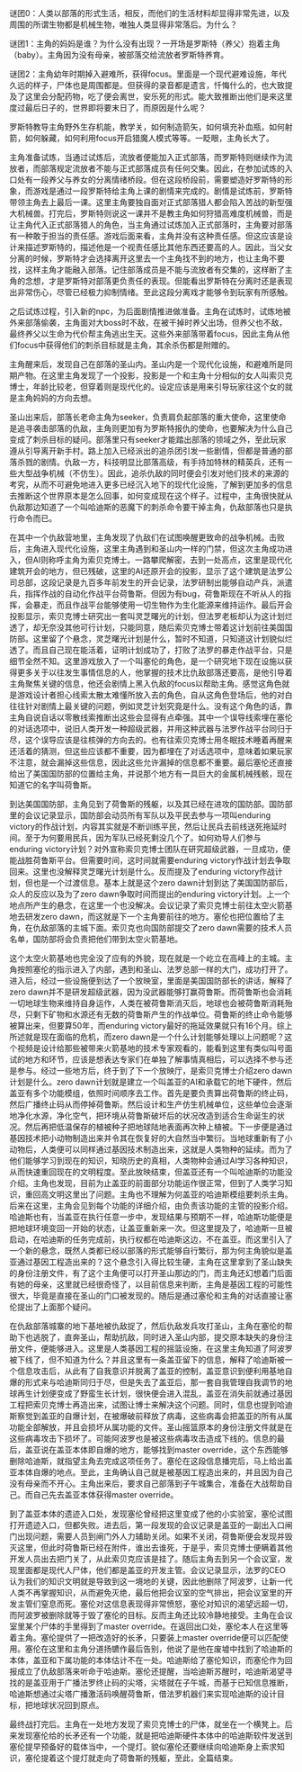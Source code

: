 
谜团0：人类以部落的形式生活，相反，而他们的生活材料却显得非常先进，以及周围的所谓生物都是机械生物，唯独人类显得非常落后。为什么？

谜团1：主角的妈妈是谁？为什么没有出现？一开场是罗斯特（养父）抱着主角（baby）。主角因为没有母亲，被部落交给流放者罗斯特养育。

谜团2：主角幼年时期掉入避难所，获得focus。里面是一个现代避难设施，年代久远的样子，尸体也是周围都是。但获得的录音都是遗言，忏悔什么的，也大致提及了这里会分配药物，吃了便会离世，安乐死的形式。能大致推断出他们是来这里度过最后日子的，世界即将要末日了，而原因是什么呢？

罗斯特教导主角野外生存机能，教学关，如何制造箭矢，如何填充补血瓶，如何射箭，如何躲藏，如何利用focus开启猎魔人模式等等。一眨眼，主角长大了。

主角准备试炼，当通过试炼后，流放者便能加入正式部落，而罗斯特则继续作为流放者，而部落规定流放者不能与正式部落成员有任何交集。因此，在参加试炼的入口处有一段养父与养女的分离情绪桥段。但在这段桥段前，需要塑造好罗斯特的形象，而游戏是通过一段罗斯特给主角上课的剧情来完成的。剧情是试炼前，罗斯特带领主角去上最后一课。这里主角要独自面对正式部落猎人都会陷入苦战的新型强大机械兽。打完后，罗斯特则说这一课并不是教主角如何狩猎高难度机械兽，而是让主角代入正式部落猎人的角色，当主角通过试炼加入正式部落时，主角要对部落有一种敢于担当的责任感。游戏后面来看，主角并没有这种责任感。但这应该是设计来描述罗斯特的，描述他是一个视责任感比其他东西还要高的人。因此，当父女分离的时候，罗斯特才会选择离开这里去一个主角找不到的地方，也让主角不要找，这样主角才能融入部落。记住部落成员是不能与流放者有交集的，这样断了主角的念想，才是罗斯特对部落更负责任的表现。但能看出罗斯特在分离时还是表现出非常伤心，尽管已经极力抑制情绪。至此这段分离戏才能够令到玩家有所感触。

之后试炼过程，引入新的npc，为后面剧情推进做准备。主角在试炼时，试炼地被外来部落偷袭，主角面对大boss时不敌，在被干掉时养父出场，但养父也不敌，最终养父以生命为代价帮主角逃出生天。这些外来部落带着focus，因此主角从他们focus中获得他们的刺杀目标就是主角，其余杀伤都是附赠的。

主角醒来后，发现自己在部落的圣山内。圣山内是一个现代化设施，和避难所是同期产物。在这里主角发现了一个投影，投影是一个和主角十分相似的女人叫索贝克博士，年龄比较老，但穿着则是现代化的。设定应该是用来引导玩家往这个女的就是主角妈妈的方向去想。

圣山出来后，部落长老命主角为seeker，负责肩负起部落的重大使命，这里使命是追寻袭击部落的仇敌，主角则更加有为罗斯特报仇的使命，也要解决为什么自己变成了刺杀目标的疑问。部落里只有seeker才能踏出部落的领域之外，至此玩家遵从引导离开新手村。路上加入已经派出的追杀团引发一些剧情，但都是普通的部落杀戮的剧情。仇敌一方，科技明显比部落高级，有手持加特林的精英兵，还有一些大型战争机械（不仿生）。因此，追杀仇敌的同时便会引发对他们技术的来源的考究，从而不可避免地进入更多已经沉入地下的现代化设施，了解到更加多的信息去推断这个世界原本是怎么回事，如何变成现在这个样子。过程中，主角很快就从仇敌那边知道了一个叫哈迪斯的恶魔下的刺杀命令要干掉主角，仇敌部落也只是执行命令而已。

在其中一个仇敌营地里，主角发现了仇敌们在试图唤醒更致命的战争机械。击败后，主角进入现代化设施，这里主角遇到和圣山内一样的门禁，但这次主角成功进入，但AI则称呼主角为索贝克博士。一路攀爬解密，去到一处高点，这里是现代化建筑开会的地方，但已残破，这里的AI还原开会的投影，显示了这个建筑是法罗公司总部，这段记录是九百多年前发生的开会记录，法罗研制出能够自动产兵，派遣兵，指挥作战的自动化作战平台荷鲁斯。但因为有bug，荷鲁斯现在不听从人的指挥，会暴走，而且作战平台能够使用一切生物作为生化能源来维持运作。最后开会投影显示，索贝克博士研究出一套叫灵芝曙光的计划，但法罗老板却认为这计划烂透了，却无奈没其他可行计划，只能同意，随后索贝克博士带着这计划前往美国国防部。这里留了个悬念，灵芝曙光计划是什么，暂时不知道，只知道这计划貌似烂透了。而且自己现在能活着，证明计划成功了，打败了法罗的暴走作战平台，只是细节全然不知。这里游戏放入了一个叫塞伦的角色，是一个研究地下现在设施以获得更多关于以往发生事情信息的人，他掌握的技术比仇敌部落还要高，是他引导着主角聚焦关键的信息，他还会剧情上黑入仇敌的focus以帮助主角。感觉这角色就是游戏设计者担心线索太散太难懂所放入去的角色，自从这角色登场后，他的对白往往针对剧情上最关键的问题，例如灵芝计划究竟是什么。没有这个角色的话，靠主角自说自话以零散线索推断出这些会显得有点牵强。其中一个误导线索埋在塞伦的对话选项中，说旧人类开发一种超级武器，并用这种武器与法罗作战平台同归于尽，这个误导应该是往核弹的方向去的。也有往索贝克博士用冬眠技术睡着再醒来还活着的猜测，但这些应该都不重要，因为都埋在了对话选项中，意味着如果玩家不注意，就会漏掉这些信息，因此这些允许漏掉的信息都不重要。最后塞伦还直接给出了美国国防部的位置给主角，并说那个地方有一具巨大的金属机械残骸，现在知道它的名字叫荷鲁斯。

到达美国国防部，主角见到了荷鲁斯的残躯，以及其已经在进攻的国防部。国防部里的会议记录显示，国防部会动员所有军队以及平民去参与一项叫enduring victory的作战计划，内容其实就是不断训练平民，然后让民兵去前线送死拖延时间。至于为何要用民兵，因为军队已经死剩没几个了。如何劝导人们参与enduring victory计划？对外宣称索贝克博士团队在研究超级武器，一旦成功，便能战胜荷鲁斯平台。但需要时间，这时间就需要enduring victory作战计划去争取回来。这里也没解释灵芝曙光计划是什么。反而提及了enduring victory作战计划，但也是一个过渡信息。基本上就是这个zero dawn计划到达了美国国防部后，众人的反应以及为了zero dawn争取时间而提出的enduring victory计划。上一个地点所产生的悬念，在这里一个也没解决。会议记录了索贝克博士前往太空火箭基地去研发zero dawn，而这就是下一个主角要前往的地方。塞伦也把位置给了主角，在仇敌部落的主城下面。索贝克也向国防部提交了zero dawn需要的技术人员名单，国防部将会负责把他们带到太空火箭基地。

这个太空火箭基地也完全没了应有的外貌，现在就是一个屹立在高峰上的主城。主角按照塞伦的指示进入了内部，遇到和圣山、法罗总部一样的大门，成功打开了。进入后，经过一些设施便到达了一个放映室，里面是美国国防部长的讲话，解释了zero dawn并不是研发超级武器，因为没武器能够打赢荷鲁斯。而荷鲁斯也会消耗一切地球生物来维持自身运作，人类在被荷鲁斯消灭后，地球也会被荷鲁斯消耗殆尽，只剩下矿物和水源还有无数的荷鲁斯产生的作战单位。荷鲁斯的终止命令能够被算出来，但要算50年，而enduring victory最好的拖延效果就只有16个月。综上所述就是现在面临的危机，而zero dawn是一个什么计划能够处理以上问题呢？这个视频是设计给那些被带来火箭基地的技术专家观看的，能看到这里有类似叫号面试的地方和环节，应该是想表达专家们在单独了解事情真相后，可以选择不参与还是参与。经过一些地方后，终于到了下一个放映厅，是索贝克博士介绍zero dawn计划是什么。zero dawn计划就是建立一个叫盖亚的AI和承载它的地下硬件，然后盖亚有多个功能模组，依照时间顺序去工作。首先是要负责算出荷鲁斯的终止码，然后广播终止码从而停掉荷鲁斯。然后设计和生产仿生机械单位，这些单位会逐渐地净化水源，净化空气，把环境从荷鲁斯破坏后的状况改造到适合生命诞生的状况。然后再把低温保存的植被种子把地球陆地表面再次种上植被。下一步便是通过基因技术把小动物制造出来并令其在恢复好的大自然当中繁衍。当地球重新有了小动物后，人类便可以同样通过基因技术制造出来，这就是人类物种的延续。而为了他们能够学习到现在的知识，知晓历史的真相，人类物种会通过AI学习各种知识，从而快速重回现在的文明程度。至此放映结束，但盖亚还有一个叫哈迪斯的功能没介绍。主角也发现，目前为止盖亚的前面部分功能运作很正常，但到了人类学习知识，重回高文明这里出了问题。主角也不理解为何盖亚的哈迪斯模组要刺杀主角。后来在这里，主角会见到每个功能的详细介绍，由负责该功能的主管的投影介绍。哈迪斯也有，当盖亚在执行任意一步中，发现结果与预期不一样，哈迪斯功能便是把地球环境变回一开始的状态，让盖亚重新来一次。但这里提及了，哈迪斯一旦被启动，在哈迪斯的任务完成前，执行权都在哈迪斯这边，不在盖亚。而这里引入了一个新的悬念，既然人类都已经以部落的形式能够自行繁衍，那为何主角貌似是盖亚通过基因工程造出来的？这个悬念引入得比较生硬，主角在这里拿到了圣山缺失的身份注册文件，有了这个主角便可以打开圣山那边的门，而主角还幻想着门后面有她的母亲，这里就已经很奇怪了，以目前信息来判断，主角是基因工程的可能性很大，毕竟是直接在圣山的门口被发现的。随后是通过塞伦和主角的对话直接让塞伦提出了上面那个疑问。


在仇敌部落城寨的地下基地被仇敌捉了，然后仇敌发兵攻打圣山，主角在塞伦的帮助下也逃脱了，直奔圣山，帮助抗敌，同时进入圣山内部，提交原本缺失的身份注册文件，便能够进入。这里是人类基因工程的摇篮设施，在这里主角知道了阿波罗被下线了，但不知道为什么？并且这里有一条盖亚留下的信息，解释了哈迪斯被一个信息攻击后，从此有了自我意识并脱离了盖亚的控制，盖亚意识到便利用基地自爆的形式来与哈迪斯同归于尽，但是失去了盖亚后，那一套自我管理自我调节的地球再生计划便变成了野蛮生长计划，很快便会进入混乱，盖亚在消失前就通过基因工程把索贝克博士再造出来，试图让博士来解决这个问题。同时，信息也提到哈迪斯察觉到盖亚的自爆计划，在被爆破前释放了病毒，这些病毒会把盖亚的所有从属功能全部解放，并且会损坏从属功能的文件。圣山摇篮原本的身份注册文件就是在这些病毒攻击下损坏了。可能阿波罗也是被这些病毒攻击造成下线的。信息的最后，盖亚说在盖亚本体即自爆的地方，能够找到master override，这个东西能够删除哈迪斯，就指望主角去完成这项任务了。塞伦在这段信息播完后，马上给出盖亚本体自爆的地点。至此，主角确认自己就是被基因工程造出来的，并且因为自己没有母亲而不开心。主角出来后，要求自己部落到子午城集合，准备在大战帮助自己。而自己先去盖亚本体获得master override。

到了盖亚本体的遗迹入口处，发现塞伦曾经把这里变成了他的小实验室，塞伦试图打开遗迹入口，但都失败。进去后，第一段发现的会议记录是盖亚的一副出入口闸门出现问题，需要人员到闸门外人力辅助关闭。如果不关闭，荷鲁斯便会发现并毁灭这里，但此时荷鲁斯已经在附件，谁出去谁死，于是乎，索贝克博士便瞒着其他开发人员出去把门关了，从此索贝克应该是挂了。随后主角去到另一个会议室，发现里面都是现代人尸体，他们都是盖亚的开发主管。会议记录显示，法罗的CEO认为我们的知识文明就是导致到这一境地的关键，因此他删除了阿波罗，让新一代人类不再掌握知识，从而避免灭绝，最后他把会议室的空气排出，把会议室里的开发主管们窒息而死。塞伦对这信息表现得非常愤怒，塞伦对知识的渴望远超一切，而阿波罗被删除就等于毁了塞伦的目标。反而主角还比较冷静地接受。主角在会议室里某个尸体的手里得到了master override。在返回出口处，塞伦本人在这里等着主角。塞伦提供了一把改造好的长矛，只要装上master override便可以匹配使用。塞伦在这里和主角分道扬镳作最后告别，他说了是他在废墟中找到了哈迪斯的本体，盖亚和下属功能的本体估计不在一处。哈迪斯给了塞伦知识，而塞伦作为回报成立了仇敌部落来听命于哈迪斯。塞伦还提醒，当哈迪斯苏醒时，哈迪斯渴望寻找的是盖亚用于广播法罗终止码的尖塔，尖塔就在子午城，而基于已知信息推断，哈迪斯想通过尖塔广播激活码唤醒荷鲁斯，借法罗机器们来实现哈迪斯的设计目标，把地球状况回到原点。

最终战打完后。主角在一处地方发现了索贝克博士的尸体，就坐在一个横凳上。后来发现塞伦给的长矛还有一个功能，就是把哈迪斯硬件本体中的哈迪斯软件发送到塞伦提早预备好的载体当中，一个提灯。貌似塞伦还要继续向哈迪斯身上索求知识，塞伦提着这个提灯就走向了荷鲁斯的残躯，至此，全篇结束。